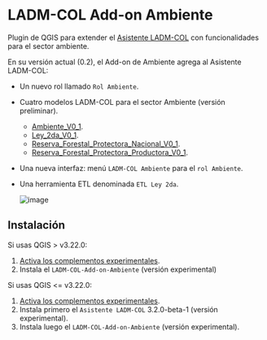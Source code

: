 # LADM-COL Add-on Ambiente

Plugin de QGIS para extender el [Asistente LADM-COL](https://github.com/SwissTierrasColombia/Asistente-LADM-COL) con funcionalidades para el sector ambiente.


En su versión actual (0.2), el Add-on de Ambiente agrega al Asistente LADM-COL:

 + Un nuevo rol llamado `Rol Ambiente`.

 + Cuatro modelos LADM-COL para el sector Ambiente (versión preliminar).
  
   + [Ambiente_V0_1](https://github.com/SwissTierrasColombia/LADM-COL-Add-on-Ambiente/blob/master/resources/models/Ambiente_V20210601.ili).
   + [Ley_2da_V0_1](https://github.com/SwissTierrasColombia/LADM-COL-Add-on-Ambiente/blob/master/resources/models/Reservas_V20210601.ili#L9).
   + [Reserva_Forestal_Protectora_Nacional_V0_1](https://github.com/SwissTierrasColombia/LADM-COL-Add-on-Ambiente/blob/master/resources/models/Reservas_V20210601.ili#L353).
   + [Reserva_Forestal_Protectora_Productora_V0_1](https://github.com/SwissTierrasColombia/LADM-COL-Add-on-Ambiente/blob/master/resources/models/Reservas_V20210601.ili#L616).

 + Una nueva interfaz: menú `LADM-COL Ambiente` para el `rol Ambiente`.

 + Una herramienta ETL denominada `ETL Ley 2da`.

   ![image](https://user-images.githubusercontent.com/652785/139499633-eefb67b4-44ef-448b-a3ad-9bbb6fa4336b.png)

## Instalación

Si usas QGIS > v3.22.0:
  
  1. [Activa los complementos experimentales](https://docs.qgis.org/3.16/es/docs/user_manual/plugins/plugins.html#the-settings-tab). 
  2. Instala el `LADM-COL-Add-on-Ambiente` (versión experimental)


Si usas QGIS <= v3.22.0:

  1. [Activa los complementos experimentales](https://docs.qgis.org/3.16/es/docs/user_manual/plugins/plugins.html#the-settings-tab). 
  2. Instala primero el `Asistente LADM-COL` 3.2.0-beta-1 (versión experimental).
  3. Instala luego el `LADM-COL-Add-on-Ambiente` (versión experimental).

